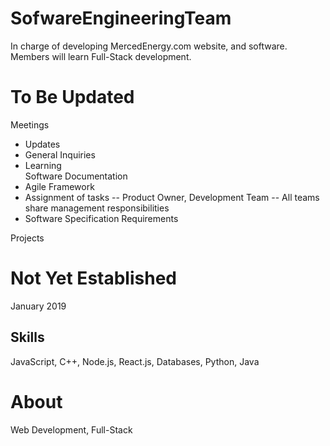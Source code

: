 # SofwareEngineeringTeam
In charge of developing MercedEnergy.com website, and software. Members will learn Full-Stack development. 
# To Be Updated 
Meetings 
- Updates 
- General Inquiries 
- Learning  
Software Documentation
- Agile Framework 
- Assignment of tasks
-- Product Owner, Development Team 
-- All teams share management responsibilities 
- Software Specification Requirements 

Projects <br> 
# Not Yet Established 
January 2019
## Skills
JavaScript, C++, Node.js, React.js, Databases, Python, Java 
# About 
Web Development, Full-Stack
